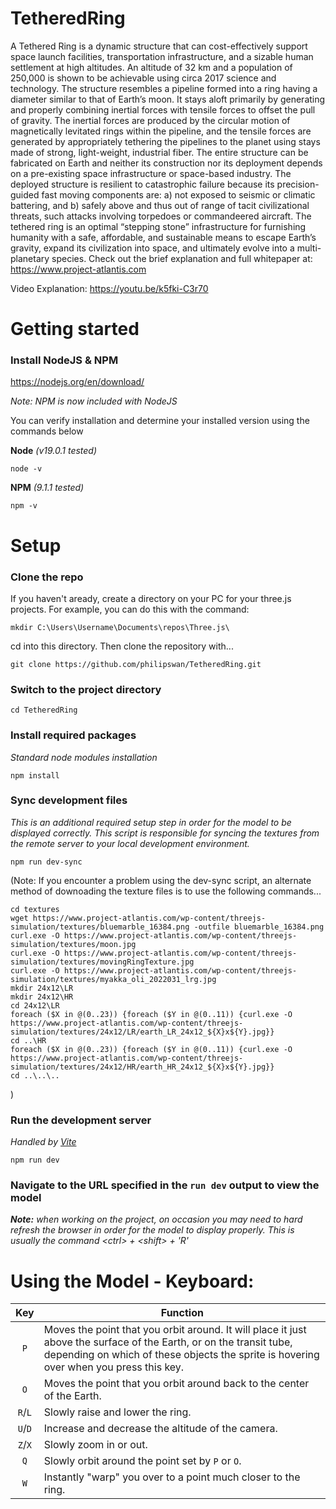 # TetheredRing
A Tethered Ring is a dynamic structure that can cost-effectively support space launch facilities, transportation infrastructure, and a sizable human settlement at high altitudes. An altitude of 32 km and a population of 250,000 is shown to be achievable using circa 2017 science and technology.  The structure resembles a pipeline formed into a ring having a diameter similar to that of Earth’s moon. It stays aloft primarily by generating and properly combining inertial forces with tensile forces to offset the pull of gravity. The inertial forces are produced by the circular motion of magnetically levitated rings within the pipeline, and the tensile forces are generated by appropriately tethering the pipelines to the planet using stays made of strong, light-weight, industrial fiber.  The entire structure can be fabricated on Earth and neither its construction nor its deployment depends on a pre-existing space infrastructure or space-based industry. The deployed structure is resilient to catastrophic failure because its precision-guided fast moving components are: a) not exposed to seismic or climatic battering, and b) safely above and thus out of range of tacit civilizational threats, such attacks involving torpedoes or commandeered aircraft.  The tethered ring is an optimal “stepping stone” infrastructure for furnishing humanity with a safe, affordable, and sustainable means to escape Earth’s gravity, expand its civilization into space, and ultimately evolve into a multi-planetary species.  Check out the brief explanation and full whitepaper at: https://www.project-atlantis.com

Video Explanation: https://youtu.be/k5fki-C3r70

# Getting started

### Install NodeJS & NPM

https://nodejs.org/en/download/

_Note: NPM is now included with NodeJS_

You can verify installation and determine your installed version using the commands below

**Node** _(v19.0.1 tested)_
```
node -v
```
**NPM** _(9.1.1 tested)_
```
npm -v
```

# Setup
### Clone the repo

If you haven't aready, create a directory on your PC for your three.js projects. For example, you can do this with the command: 
```
mkdir C:\Users\Username\Documents\repos\Three.js\
```
cd into this directory. Then clone the repository with...
```
git clone https://github.com/philipswan/TetheredRing.git
```
### Switch to the project directory
```
cd TetheredRing
```
### Install required packages

_Standard node modules installation_
```
npm install
```
### Sync development files

_This is an additional required setup step in order for the model to be displayed correctly. This script is responsible for syncing the textures from the remote server to your local development environment._
```
npm run dev-sync
```

(Note: If you encounter a problem using the dev-sync script, an alternate method of downoading the texture files is to use the following commands...
```
cd textures
wget https://www.project-atlantis.com/wp-content/threejs-simulation/textures/bluemarble_16384.png -outfile bluemarble_16384.png
curl.exe -O https://www.project-atlantis.com/wp-content/threejs-simulation/textures/moon.jpg
curl.exe -O https://www.project-atlantis.com/wp-content/threejs-simulation/textures/movingRingTexture.jpg
curl.exe -O https://www.project-atlantis.com/wp-content/threejs-simulation/textures/myakka_oli_2022031_lrg.jpg
mkdir 24x12\LR
mkdir 24x12\HR
cd 24x12\LR
foreach ($X in @(0..23)) {foreach ($Y in @(0..11)) {curl.exe -O https://www.project-atlantis.com/wp-content/threejs-simulation/textures/24x12/LR/earth_LR_24x12_${X}x${Y}.jpg}}
cd ..\HR
foreach ($X in @(0..23)) {foreach ($Y in @(0..11)) {curl.exe -O https://www.project-atlantis.com/wp-content/threejs-simulation/textures/24x12/HR/earth_HR_24x12_${X}x${Y}.jpg}}
cd ..\..\..
```
)

### Run the development server

_Handled by [Vite](https://vitejs.dev/)_
```
npm run dev
```
### Navigate to the URL specified in the `run dev` output to view the model

_**Note:** when working on the project, on occasion you may need to hard refresh the browser in order for the model to display properly. This is usually the command \<ctrl\> + \<shift\> + 'R'_

# Using the Model - Keyboard:

|Key|Function|
|:---:|---|
|`P`| Moves the point that you orbit around. It will place it just above the surface of the Earth, or on the transit tube, depending on which of these objects the sprite is hovering over when you press this key.|
|`O`| Moves the point that you orbit around back to the center of the Earth.|
|`R`/`L`| Slowly raise and lower the ring.|
|`U`/`D`| Increase and decrease the altitude of the camera.|
|`Z`/`X`| Slowly zoom in or out.|
|`Q`| Slowly orbit around the point set by `P` or `O`.|
|`W`| Instantly "warp" you over to a point much closer to the ring.|
